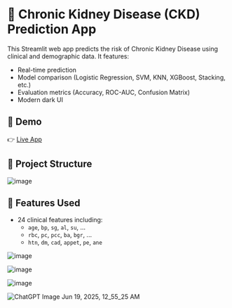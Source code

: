 # 🧠 Chronic Kidney Disease (CKD) Prediction App

This Streamlit web app predicts the risk of Chronic Kidney Disease using clinical and demographic data. It features:
- Real-time prediction
- Model comparison (Logistic Regression, SVM, KNN, XGBoost, Stacking, etc.)
- Evaluation metrics (Accuracy, ROC-AUC, Confusion Matrix)
- Modern dark UI

## 🚀 Demo
👉 [Live App](https://basic-form-9ytkdmcfdqezylndy93vvv.streamlit.app)

## 📁 Project Structure
![image](https://github.com/user-attachments/assets/219105c6-a35a-4151-96a3-d02286e30446)

## 🧪 Features Used
- 24 clinical features including:
  - `age`, `bp`, `sg`, `al`, `su`, ...
  - `rbc`, `pc`, `pcc`, `ba`, `bgr`, ...
  - `htn`, `dm`, `cad`, `appet`, `pe`, `ane`

![image](https://github.com/user-attachments/assets/8603dd41-86e7-46be-988c-ea5ef3a5dcd5)

![image](https://github.com/user-attachments/assets/fc67fe7f-d4a2-43ab-8587-442d766b21ae)

![image](https://github.com/user-attachments/assets/568042b8-0b2e-48de-8182-0cdd978d0168)

![ChatGPT Image Jun 19, 2025, 12_55_25 AM](https://github.com/user-attachments/assets/66355c78-efed-4129-a5e8-d62bd9567304)
